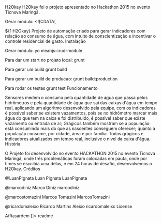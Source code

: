 H2Okay
H2Okay foi o projeto apresentado no Hackathon 2015 no evento Ticnova Maringá.

Gerar modulo: <![CDATA[

${1:H2Okay}
Projeto de automação criado para gerar indicadores com relação ao consumo de água, com intuito de conscientização e incentivar o controle residencial de gasto.
Instalação

Gerar modulo:
yo meanjs:crud-module <module-name>

Para dar um start no projeto local:
grunt

Para gerar um build
grunt build

Para gerar um build de producao:
grunt build:production

Para rodar os testes
grunt test
Funcionamento

Sensores medem o consumo pela quantidade de água que passa pelos       hidrômetros e pela quantidade de água que sai das caixas d'água em tempo real, aplicando um algoritmo desenvolvido pela equipe, com os indicadores é possivel saber se existem vazamentos, pois se no hidrômetro marcar mais água do que tem na caixa e foi distribuido, é possivel saber que existe vazamento ou entrada de ar;
Grágicos também mostram se a população está consumindo mais do que as nascentes conseguem oferecer; quanto a populaçãp consome, por cidade, área e por familia.
Todos grágicos e indicadores atualizados em tempo real, inclusive o nivel da caixa d'água.
História

O Projeto foi desenvolvido no evento HACKATHON 2015 no evento Ticnova Maringá, onde três problemáticas foram colocadas em pauta, onde por times se escolhia uma delas, e em 24 horas de desafio, desenvolvemos o H2Okay.
Créditos

@LuanPignata
Luan Pignata
LuanPignata

@marcodiniz
Marco Diniz
marcodiniz

@marcostomazini
Marcos Tomazini
MarcosTomazini

@ricardomaleixo
Ricardo Martins Aleixo
ricardomaleixo
License

Afftasardem 
]]> readme